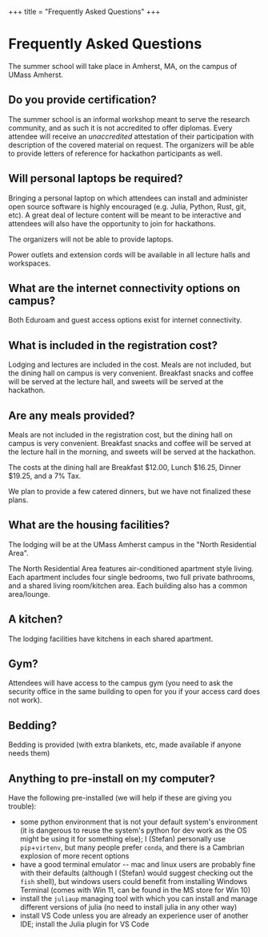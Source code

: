 +++
title = "Frequently Asked Questions"
+++

# Frequently Asked Questions

The summer school will take place in Amherst, MA, on the campus of UMass Amherst.

## Do you provide certification?

The summer school is an informal workshop meant to serve the research community, and as such it is not accredited to offer diplomas. Every attendee will receive an *unaccredited* attestation of their participation with description of the covered material on request. The organizers will be able to provide letters of reference for hackathon participants as well.

## Will personal laptops be required?

Bringing a personal laptop on which attendees can install and administer open source software is highly encouraged (e.g. Julia, Python, Rust, git, etc). A great deal of lecture content will be meant to be interactive and attendees will also have the opportunity to join for hackathons.

The organizers will not be able to provide laptops.

Power outlets and extension cords will be available in all lecture halls and workspaces.

## What are the internet connectivity options on campus?

Both Eduroam and guest access options exist for internet connectivity.

## What is included in the registration cost?

Lodging and lectures are included in the cost. Meals are not included, but the dining hall on campus is very convenient. Breakfast snacks and coffee will be served at the lecture hall, and sweets will be served at the hackathon.

## Are any meals provided?

Meals are not included in the registration cost, but the dining hall on campus is very convenient. Breakfast snacks and coffee will be served at the lecture hall in the morning, and sweets will be served at the hackathon.

The costs at the dining hall are Breakfast \$12.00, Lunch \$16.25, Dinner \$19.25, and a 7% Tax.

We plan to provide a few catered dinners, but we have not finalized these plans.

## What are the housing facilities?

The lodging will be at the UMass Amherst campus in the "North Residential Area".

The North Residential Area features
air-conditioned apartment style
living. Each apartment includes four
single bedrooms, two full private
bathrooms, and a shared living
room/kitchen area. Each building also
has a common area/lounge.

## A kitchen?

The lodging facilities have kitchens in each shared apartment.

## Gym?

Attendees will have access to the campus gym (you need to ask the security office in the same building to open for you if your access card does not work).

## Bedding?

Bedding is provided (with extra blankets, etc, made available if anyone needs them)

## Anything to pre-install on my computer?

Have the following pre-installed (we will help if these are giving you trouble):

  - some python environment that is not your default system's environment (it is dangerous to reuse the system's python for dev work as the OS might be using it for something else); I (Stefan) personally use `pip`+`virtenv`, but many people prefer `conda`, and there is a Cambrian explosion of more recent options
  - have a good terminal emulator -- mac and linux users are probably fine with their defaults (although I (Stefan) would suggest checking out the `fish` shell), but windows users could benefit from installing Windows Terminal (comes with Win 11, can be found in the MS store for Win 10)
  - install the `juliaup` managing tool with which you can install and manage different versions of julia (no need to install julia in any other way)
  - install VS Code unless you are already an experience user of another IDE; install the Julia plugin for VS Code
